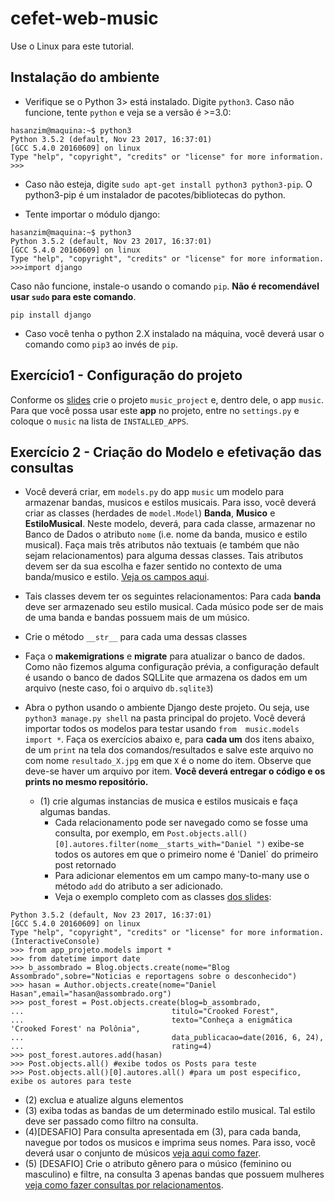 # cefet-web-music
Use o Linux para este tutorial.

## Instalação do ambiente



- Verifique se o Python 3> está instalado. Digite `python3`. Caso não funcione, tente `python` e veja se a versão é >=3.0:
```shell
hasanzim@maquina:~$ python3
Python 3.5.2 (default, Nov 23 2017, 16:37:01)
[GCC 5.4.0 20160609] on linux
Type "help", "copyright", "credits" or "license" for more information.
>>>
```

- Caso não esteja, digite `sudo apt-get install python3 python3-pip`. O python3-pip é um instalador de pacotes/bibliotecas do python.

- Tente importar o módulo django:
```shell
hasanzim@maquina:~$ python3
Python 3.5.2 (default, Nov 23 2017, 16:37:01)
[GCC 5.4.0 20160609] on linux
Type "help", "copyright", "credits" or "license" for more information.
>>>import django
```


Caso não funcione, instale-o usando o comando  `pip`. **Não é recomendável usar `sudo` para este comando**.
```
pip install django
```
- Caso você tenha o python 2.X instalado na máquina, você deverá usar o comando como `pip3` ao invés de `pip`.

## Exercício1 - Configuração do projeto

Conforme os [slides](https://daniel-hasan.github.io/cefet-web-grad/classes/python3/#django) crie o projeto `music_project` e, dentro dele, o app `music`. Para que você possa usar este **app** no projeto, entre no `settings.py` e coloque o `music` na lista de `INSTALLED_APPS`.


## Exercício 2 - Criação do Modelo e efetivação das consultas
- Você deverá criar, em `models.py` do app `music` um modelo para armazenar bandas, musicos e estilos musicais. Para isso, você deverá criar as classes (herdades de `model.Model`) **Banda**, **Musico** e **EstiloMusical**. Neste modelo, deverá, para cada classe, armazenar no Banco de Dados o atributo `nome` (i.e. nome da banda, musico e estilo musical).
Faça mais três atributos não textuais (e também que não sejam relacionamentos) para alguma dessas classes. Tais atributos devem ser da sua escolha e fazer sentido no contexto de uma banda/musico e estilo. [Veja os campos aqui](https://docs.djangoproject.com/en/2.1/ref/models/fields/#field-types).

- Tais classes devem ter os seguintes relacionamentos: Para cada **banda** deve ser armazenado seu estilo musical. Cada músico pode ser de mais de uma banda e bandas possuem mais de um músico.

- Crie o método `__str__` para cada uma dessas classes
- Faça o **makemigrations** e **migrate** para atualizar o banco de dados. Como não fizemos alguma configuração prévia, a configuração default é usando o banco de dados SQLLite que armazena os dados em um arquivo (neste caso, foi o arquivo `db.sqlite3`)

- Abra o python usando o ambiente Django deste projeto. Ou seja, use `python3 manage.py shell` na pasta principal do projeto. Você deverá importar todos os modelos para testar usando `from  music.models import *`. Faça os exercícios abaixo e, para **cada um** dos itens abaixo, de um `print` na tela dos comandos/resultados e salve este arquivo no com nome `resultado_X.jpg` em que `X` é o nome do item. Observe que deve-se haver um arquivo por item. **Você deverá entregar o código e os prints no mesmo repositório.**
  - (1) crie algumas instancias de musica e estilos musicais e faça algumas bandas.
    - Cada relacionamento pode ser navegado como se fosse uma consulta, por exemplo, em `Post.objects.all()[0].autores.filter(nome__starts_with="Daniel ")` exibe-se todos os autores em que o primeiro nome é 'Daniel` do primeiro post retornado  
    - Para adicionar elementos em um campo many-to-many use o método `add` do atributo a ser adicionado.
    - Veja o exemplo completo com as classes [dos slides](https://daniel-hasan.github.io/cefet-web-grad/classes/python3/#django):
```shell
Python 3.5.2 (default, Nov 23 2017, 16:37:01)
[GCC 5.4.0 20160609] on linux
Type "help", "copyright", "credits" or "license" for more information.
(InteractiveConsole)
>>> from app_projeto.models import *
>>> from datetime import date
>>> b_assombrado = Blog.objects.create(nome="Blog Assombrado",sobre="Noticias e reportagens sobre o desconhecido")
>>> hasan = Author.objects.create(nome="Daniel Hasan",email="hasan@assombrado.org")
>>> post_forest = Post.objects.create(blog=b_assombrado,
...                             	titulo="Crooked Forest",
...                             	texto="Conheça a enigmática 'Crooked Forest' na Polônia",
...                             	data_publicacao=date(2016, 6, 24),
...                             	rating=4)
>>> post_forest.autores.add(hasan)
>>> Post.objects.all() #exibe todos os Posts para teste
>>> Post.objects.all()[0].autores.all() #para um post especifico, exibe os autores para teste
```
  - (2) exclua e atualize alguns  elementos
  - (3) exiba todas as bandas de um determinado estilo musical. Tal estilo deve ser passado como filtro na consulta.
  - (4)[DESAFIO] Para consulta apresentada em (3), para cada banda, navegue por todos os musicos e imprima seus nomes. Para isso, você deverá usar o conjunto de músicos [veja aqui como fazer](https://docs.djangoproject.com/pt-br/2.1/topics/db/queries/#related-objects).
  - (5) [DESAFIO] Crie o atributo gênero para o músico (feminino ou masculino) e filtre, na consulta 3 apenas bandas que possuem mulheres [veja como fazer consultas por relacionamentos](https://docs.djangoproject.com/pt-br/2.1/topics/db/queries/#lookups-that-span-relationships).
